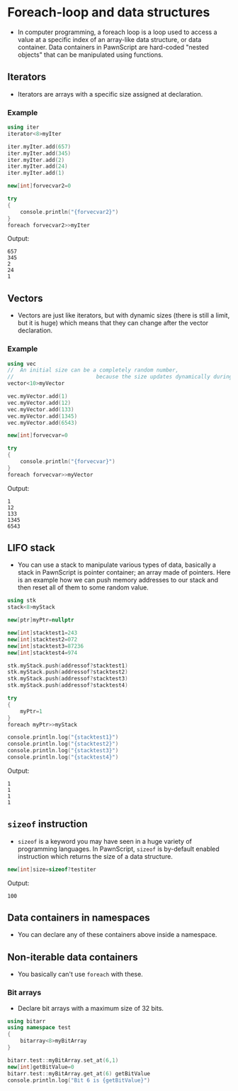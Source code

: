 # Foreach-loop and data structures

- In computer programming, a foreach loop is a loop used to access a value at a specific index of an array-like data structure, or data container. Data containers in PawnScript are hard-coded "nested objects" that can be manipulated using functions.

## Iterators
- Iterators are arrays with a specific size assigned at declaration.

### Example

```cpp
using iter
iterator<8>myIter

iter.myIter.add(657)
iter.myIter.add(345)
iter.myIter.add(2)
iter.myIter.add(24)
iter.myIter.add(1)

new[int]forvecvar2=0

try
{
	console.println("{forvecvar2}")
}
foreach forvecvar2>>myIter
```

Output:

```
657
345
2
24
1
```

## Vectors
- Vectors are just like iterators, but with dynamic sizes (there is still a limit, but it is huge) which means that they can change after the vector declaration.

### Example

```cpp
using vec
// 	An initial size can be a completely random number,
// 							because the size updates dynamically during the runtime.
vector<10>myVector

vec.myVector.add(1)
vec.myVector.add(12)
vec.myVector.add(133)
vec.myVector.add(1345)
vec.myVector.add(6543)

new[int]forvecvar=0

try
{
	console.println("{forvecvar}")
}
foreach forvecvar>>myVector
```

Output:

```
1
12
133
1345
6543
```


## LIFO stack

- You can use a stack to manipulate various types of data, basically a stack in PawnScript is pointer container; an array made of pointers. Here is an example how we can push memory addresses to our stack and then reset all of them to some random value.

```cpp
using stk
stack<8>myStack

new[ptr]myPtr=nullptr

new[int]stacktest1=243
new[int]stacktest2=072
new[int]stacktest3=87236
new[int]stacktest4=974

stk.myStack.push(addressof?stacktest1)
stk.myStack.push(addressof?stacktest2)
stk.myStack.push(addressof?stacktest3)
stk.myStack.push(addressof?stacktest4)

try
{
	myPtr=1
}
foreach myPtr>>myStack

console.println.log("{stacktest1}")
console.println.log("{stacktest2}")
console.println.log("{stacktest3}")
console.println.log("{stacktest4}")
```

Output:

```
1
1
1
1
```

## `sizeof` instruction

- `sizeof` is a keyword you may have seen in a huge variety of programming languages. In PawnScript, `sizeof` is by-default enabled instruction which returns the size of a data structure.


```cpp
new[int]size=sizeof?testiter
```

Output:

```
100
```

## Data containers in namespaces

- You can declare any of these containers above inside a namespace.

## Non-iterable data containers

- You basically can't use `foreach` with these.

### Bit arrays
- Declare bit arrays with a maximum size of 32 bits.
```cpp
using bitarr
using namespace test
{
	bitarray<8>myBitArray
}

bitarr.test::myBitArray.set_at(6,1)
new[int]getBitValue=0
bitarr.test::myBitArray.get_at(6) getBitValue
console.println.log("Bit 6 is {getBitValue}")
```